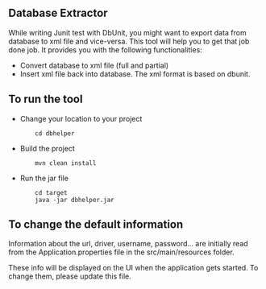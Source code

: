 ## Database Extractor
While writing Junit test with DbUnit, you might want to export data from database to xml file and vice-versa. 
This tool will help you to get that job done job. It provides you with the following functionalities:

 - Convert database to xml file (full and partial)
 - Insert xml file back into database.
 The xml format is based on dbunit.
 
## To run the tool
- Change your location to your project 
	```
		cd dbhelper
	```
- Build the project 
	```
		mvn clean install
	```
- Run the jar file
	```
		cd target
		java -jar dbhelper.jar
	```
	
## To change the default information
Information about the url, driver, username, password... are initially read from the Application.properties file in the src/main/resources folder.

These info will be displayed on the UI when the application gets started. To change them, please update this file.
